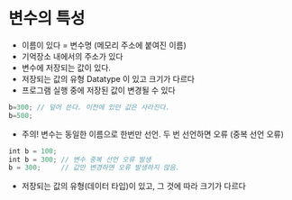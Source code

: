 # 변수의 특성

- 이름이 있다 = 변수명 (메모리 주소에 붙여진 이름)
- 기억장소 내에서의 주소가 있다
- 변수에 저장되는 값이 있다.
- 저장되는 값의 유형 Datatype 이 있고 크기가 다르다
- 프로그램 실행 중에 저장된 값이 변경될 수 있다

```jsx
b=300; // 덮어 쓴다. 이전에 있던 값은 사라진다.
b=500;
```

- 주의! 변수는 동일한 이름으로 한번만 선언. 두 번 선언하면 오류 (중복 선언 오류)

```jsx
int b = 100;
int b = 300; // 변수 중복 선언 오류 발생
b = 300;     // 값만 변경하면 오류 발생하지 않음.
```

- 저장되는 값의 유형(데이터 타입)이 있고, 그 것에 따라 크기가 다르다